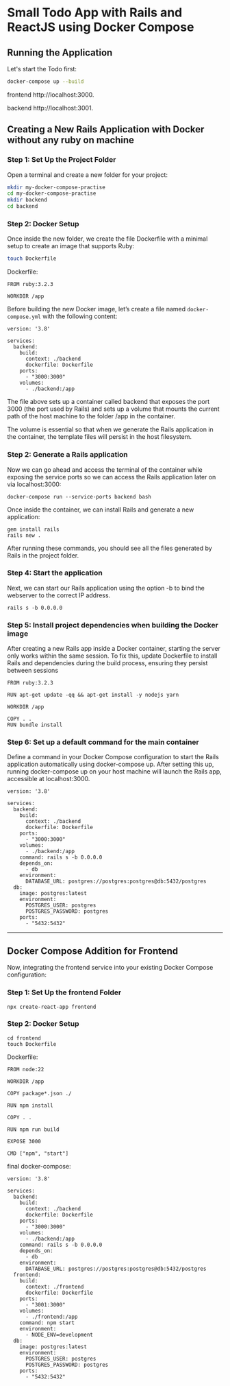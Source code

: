 # Small Todo App with Rails and ReactJS using Docker Compose

## Running the Application

Let's start the Todo first:

```bash
docker-compose up --build
```
frontend http://localhost:3000.

backend http://localhost:3001.

## Creating a New Rails Application with Docker without any ruby on machine

### Step 1: Set Up the Project Folder
Open a terminal and create a new folder for your project:

```bash
mkdir my-docker-compose-practise
cd my-docker-compose-practise
mkdir backend
cd backend
```

### Step 2: Docker Setup
Once inside the new folder, we create the file Dockerfile with a minimal setup to create an image that supports Ruby:

```bash
touch Dockerfile
```

Dockerfile:
```
FROM ruby:3.2.3

WORKDIR /app
```
Before building the new Docker image, let’s create a file named `docker-compose.yml` with the following content:


```
version: '3.8'

services:
  backend:
    build:
      context: ./backend
      dockerfile: Dockerfile
    ports:
      - "3000:3000"
    volumes:
      - ./backend:/app
```

The file above sets up a container called backend that exposes the port 3000 (the port used by Rails) and sets up a volume that mounts the current path of the host machine to the folder /app in the container.

The volume is essential so that when we generate the Rails application in the container, the template files will persist in the host filesystem.

### Step 2: Generate a Rails application
Now we can go ahead and access the terminal of the container while exposing the service ports so we can access the Rails application later on via localhost:3000:

```
docker-compose run --service-ports backend bash
```

Once inside the container, we can install Rails and generate a new application:


```
gem install rails
rails new .
```
After running these commands, you should see all the files generated by Rails in the project folder.

### Step 4: Start the application
Next, we can start our Rails application using the option -b to bind the webserver to the correct IP address.

```
rails s -b 0.0.0.0
```

### Step 5: Install project dependencies when building the Docker image

After creating a new Rails app inside a Docker container, starting the server only works within the same session. To fix this, update Dockerfile to install Rails and dependencies during the build process, ensuring they persist between sessions

```
FROM ruby:3.2.3

RUN apt-get update -qq && apt-get install -y nodejs yarn

WORKDIR /app

COPY . .
RUN bundle install
```

### Step 6: Set up a default command for the main container
Define a command in your Docker Compose configuration to start the Rails application automatically using docker-compose up. After setting this up, running docker-compose up on your host machine will launch the Rails app, accessible at localhost:3000.

```
version: '3.8'

services:
  backend:
    build:
      context: ./backend
      dockerfile: Dockerfile
    ports:
      - "3000:3000"
    volumes:
      - ./backend:/app
    command: rails s -b 0.0.0.0
    depends_on:
      - db
    environment:
      DATABASE_URL: postgres://postgres:postgres@db:5432/postgres
  db:
    image: postgres:latest
    environment:
      POSTGRES_USER: postgres
      POSTGRES_PASSWORD: postgres
    ports:
      - "5432:5432"
```

---
## Docker Compose Addition for Frontend
Now, integrating the frontend service into your existing Docker Compose configuration:

### Step 1: Set Up the frontend Folder

```
npx create-react-app frontend
```

### Step 2: Docker Setup

```
cd frontend
touch Dockerfile
```
Dockerfile:
```
FROM node:22

WORKDIR /app

COPY package*.json ./

RUN npm install

COPY . .

RUN npm run build

EXPOSE 3000

CMD ["npm", "start"]

```
final docker-compose:
```
version: '3.8'

services:
  backend:
    build:
      context: ./backend
      dockerfile: Dockerfile
    ports:
      - "3000:3000"
    volumes:
      - ./backend:/app
    command: rails s -b 0.0.0.0
    depends_on:
      - db
    environment:
      DATABASE_URL: postgres://postgres:postgres@db:5432/postgres
  frontend:
    build:
      context: ./frontend
      dockerfile: Dockerfile
    ports:
      - "3001:3000"
    volumes:
      - ./frontend:/app
    command: npm start
    environment:
      - NODE_ENV=development
  db:
    image: postgres:latest
    environment:
      POSTGRES_USER: postgres
      POSTGRES_PASSWORD: postgres
    ports:
      - "5432:5432"
```


